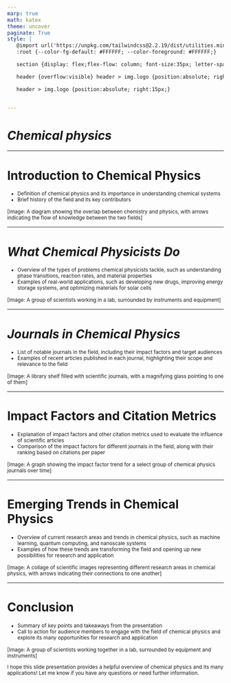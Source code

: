 ```yaml
---
marp: true
math: katex
theme: uncover
paginate: True
style: |
   @import url('https://unpkg.com/tailwindcss@2.2.19/dist/utilities.min.css');
   :root {--color-fg-default: #FFFFFF; --color-foreground: #FFFFFF;}

   section {display: flex;flex-flow: column; font-size:35px; letter-spacing:1.4px;}

   header {overflow:visible} header > img.logo {position:absolute; right:15px;}

   header > img.logo {position:absolute; right:15px;}


---
```

<!-- backgroundImage: url('backgrounds/aaabstract (7).png') -->
<!-- _class: lead -->

 # _Chemical physics_

---
<style scoped>p,li {font-size:0.88em}</style>

 # **Introduction to Chemical Physics**

- Definition of chemical physics and its importance in understanding chemical systems
- Brief history of the field and its key contributors

[Image: A diagram showing the overlap between chemistry and physics, with arrows indicating the flow of knowledge between the two fields]

---
<style scoped>p,li {font-size:0.88em}</style>

 # _What Chemical Physicists Do_

- Overview of the types of problems chemical physicists tackle, such as understanding phase transitions, reaction rates, and material properties
- Examples of real-world applications, such as developing new drugs, improving energy storage systems, and optimizing materials for solar cells

[Image: A group of scientists working in a lab, surrounded by instruments and equipment]

---
<style scoped>p,li {font-size:0.88em}</style>

 # _Journals in Chemical Physics_

- List of notable journals in the field, including their impact factors and target audiences
- Examples of recent articles published in each journal, highlighting their scope and relevance to the field

[Image: A library shelf filled with scientific journals, with a magnifying glass pointing to one of them]

---
<style scoped>p,li {font-size:0.88em}</style>

 # Impact Factors and Citation Metrics
- Explanation of impact factors and other citation metrics used to evaluate the influence of scientific articles
- Comparison of the impact factors for different journals in the field, along with their ranking based on citations per paper

[Image: A graph showing the impact factor trend for a select group of chemical physics journals over time]


---
<style scoped>p,li {font-size:0.88em}</style>

 # **Emerging Trends in Chemical Physics**
- Overview of current research areas and trends in chemical physics, such as machine learning, quantum computing, and nanoscale systems
- Examples of how these trends are transforming the field and opening up new possibilities for research and application

[Image: A collage of scientific images representing different research areas in chemical physics, with arrows indicating their connections to one another]


---
<style scoped>p,li {font-size:0.84em}</style>

 # Conclusion

- Summary of key points and takeaways from the presentation
- Call to action for audience members to engage with the field of chemical physics and explore its many opportunities for research and application

[Image: A group of scientists working together in a lab, surrounded by equipment and instruments]

I hope this slide presentation provides a helpful overview of chemical physics and its many applications! Let me know if you have any questions or need further information.